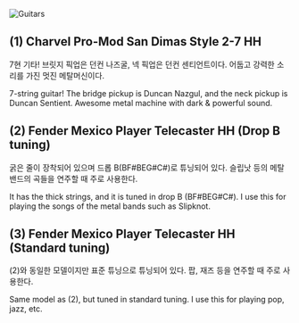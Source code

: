 ![Guitars](https://imgur.com/vmvAa5V.jpg)

## (1) Charvel Pro-Mod San Dimas Style 2-7 HH

7현 기타!
브릿지 픽업은 던컨 나즈굴, 넥 픽업은 던컨 센티언트이다.
어둡고 강력한 소리를 가진 멋진 메탈머신이다.

7-string guitar!
The bridge pickup is Duncan Nazgul, and the neck pickup is Duncan Sentient.
Awesome metal machine with dark & powerful sound.

## (2) Fender Mexico Player Telecaster HH (Drop B tuning)

굵은 줄이 장착되어 있으며 드롭 B(BF#BEG#C#)로 튜닝되어 있다.
슬립낫 등의 메탈 밴드의 곡들을 연주할 때 주로 사용한다.

It has the thick strings, and it is tuned in drop B (BF#BEG#C#).
I use this for playing the songs of the metal bands such as Slipknot.

## (3) Fender Mexico Player Telecaster HH (Standard tuning)

(2)와 동일한 모델이지만 표준 튜닝으로 튜닝되어 있다.
팝, 재즈 등을 연주할 때 주로 사용한다.

Same model as (2), but tuned in standard tuning.
I use this for playing pop, jazz, etc.
